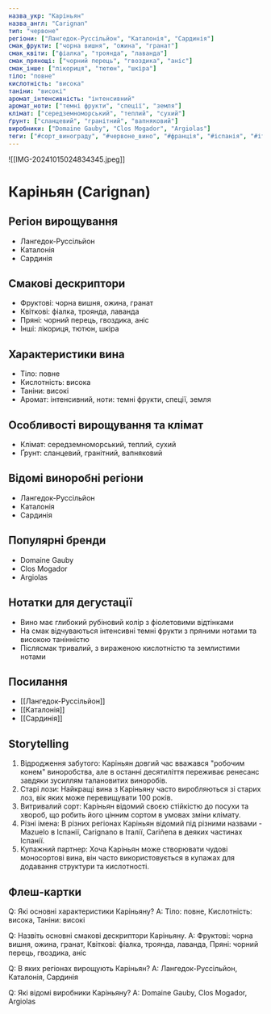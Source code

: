 ```yaml
---
назва_укр: "Каріньян"
назва_англ: "Carignan"
тип: "червоне"
регіони: ["Лангедок-Руссільйон", "Каталонія", "Сардинія"]
смак_фрукти: ["чорна вишня", "ожина", "гранат"]
смак_квіти: ["фіалка", "троянда", "лаванда"]
смак_прянощі: ["чорний перець", "гвоздика", "аніс"]
смак_інше: ["лікориця", "тютюн", "шкіра"]
тіло: "повне"
кислотність: "висока"
таніни: "високі"
аромат_інтенсивність: "інтенсивний"
аромат_ноти: ["темні фрукти", "спеції", "земля"]
клімат: ["середземноморський", "теплий", "сухий"]
ґрунт: ["сланцевий", "гранітний", "вапняковий"]
виробники: ["Domaine Gauby", "Clos Mogador", "Argiolas"]
теги: ["#сорт_винограду", "#червоне_вино", "#франція", "#іспанія", "#італія"]
---
```

![[IMG-20241015024834345.jpeg]]
# Каріньян (Carignan)

## Регіон вирощування
- Лангедок-Руссільйон
- Каталонія
- Сардинія

## Смакові дескриптори
- Фруктові: чорна вишня, ожина, гранат
- Квіткові: фіалка, троянда, лаванда
- Пряні: чорний перець, гвоздика, аніс
- Інші: лікориця, тютюн, шкіра

## Характеристики вина
- Тіло: повне
- Кислотність: висока
- Таніни: високі
- Аромат: інтенсивний, ноти: темні фрукти, спеції, земля

## Особливості вирощування та клімат
- Клімат: середземноморський, теплий, сухий
- Ґрунт: сланцевий, гранітний, вапняковий

## Відомі виноробні регіони
- Лангедок-Руссільйон
- Каталонія
- Сардинія

## Популярні бренди
- Domaine Gauby
- Clos Mogador
- Argiolas

## Нотатки для дегустації
- Вино має глибокий рубіновий колір з фіолетовими відтінками
- На смак відчуваються інтенсивні темні фрукти з пряними нотами та високою танінністю
- Післясмак тривалий, з вираженою кислотністю та землистими нотами

## Посилання
- [[Лангедок-Руссільйон]]
- [[Каталонія]]
- [[Сардинія]]

## Storytelling
1. Відродження забутого: Каріньян довгий час вважався "робочим конем" виноробства, але в останні десятиліття переживає ренесанс завдяки зусиллям талановитих виноробів.
2. Старі лози: Найкращі вина з Каріньяну часто виробляються зі старих лоз, вік яких може перевищувати 100 років.
3. Витривалий сорт: Каріньян відомий своєю стійкістю до посухи та хвороб, що робить його цінним сортом в умовах зміни клімату.
4. Різні імена: В різних регіонах Каріньян відомий під різними назвами - Mazuelo в Іспанії, Carignano в Італії, Cariñena в деяких частинах Іспанії.
5. Купажний партнер: Хоча Каріньян може створювати чудові моносортові вина, він часто використовується в купажах для додавання структури та кислотності.

## Флеш-картки
Q: Які основні характеристики Каріньяну?
A: Тіло: повне, Кислотність: висока, Таніни: високі

Q: Назвіть основні смакові дескриптори Каріньяну.
A: Фруктові: чорна вишня, ожина, гранат, Квіткові: фіалка, троянда, лаванда, Пряні: чорний перець, гвоздика, аніс

Q: В яких регіонах вирощують Каріньян?
A: Лангедок-Руссільйон, Каталонія, Сардинія

Q: Які відомі виробники Каріньяну?
A: Domaine Gauby, Clos Mogador, Argiolas